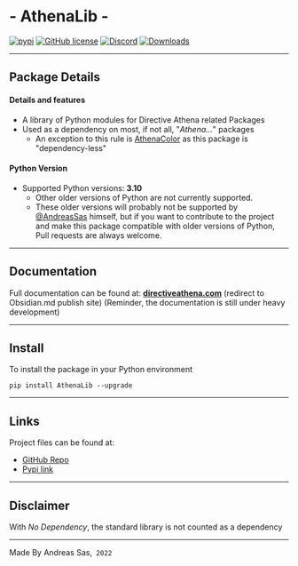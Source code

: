 # - AthenaLib -
[![pypi](https://img.shields.io/pypi/v/AthenaLib)](https://pypi.org/project/AthenaLib/) [![GitHub license](https://img.shields.io/github/license/DirectiveAthena/AthenaLib)](https://github.com/DirectiveAthena/VerSC-AthenaColor/blob/master/LICENSE) [![Discord](https://img.shields.io/discord/814599159926620160?color=maroon)](https://discord.gg/6JcDbhXkCH) [![Downloads](https://pepy.tech/badge/athenalib)](https://pepy.tech/project/athenalib)



--- 
## Package Details
#### Details and features 
- A library of Python modules for Directive Athena related Packages
- Used as a dependency on most, if not all, "*Athena...*" packages
  - An exception to this rule is [AthenaColor](https://github.com/DirectiveAthena/AthenaColor) as this package is "dependency-less"

#### Python Version
- Supported Python versions: **3.10**
  - Other older versions of Python are not currently supported. 
  - These older versions will probably not be supported by [@AndreasSas](https://github.com/AndreasSas) himself, but if you want to contribute to the project and make this package compatible with older versions of Python, Pull requests are always welcome.

---
## Documentation
Full documentation can be found at:
**[directiveathena.com](https://publish.obsidian.md/directiveathena/)** (redirect to Obsidian.md publish site)
(Reminder, the documentation is still under heavy development)

---
## Install
To install the package in your Python environment

```
pip install AthenaLib --upgrade
```

---

## Links 
Project files can be found at:    
- [GitHub Repo](https://github.com/DirectiveAthena/AthenaLib)     
- [Pypi link](https://pypi.org/project/AthenaLib/)    

---

## Disclaimer
With  *No Dependency*, the standard library is not counted as a dependency

---
Made By Andreas Sas,` 2022`